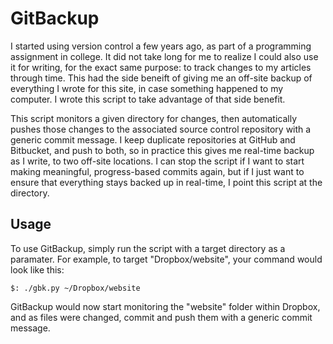 GitBackup
=========

I started using version control a few years ago, as part of a programming assignment in college. It did not take long for me to realize I could also use it for writing, for the exact same purpose: to track changes to my articles through time. This had the side beneift of giving me an off-site backup of everything I wrote for this site, in case something happened to my computer. I wrote this script to take advantage of that side benefit.

This script monitors a given directory for changes, then automatically pushes those changes to the associated source control repository with a generic commit message. I keep duplicate repositories at GitHub and Bitbucket, and push to both, so in practice this gives me real-time backup as I write, to two off-site locations. I can stop the script if I want to start making meaningful, progress-based commits again, but if I just want to ensure that everything stays backed up in real-time, I point this script at the directory.

## Usage

To use GitBackup, simply run the script with a target directory as a paramater. For example, to target "Dropbox/website", your command would look like this:

```
$: ./gbk.py ~/Dropbox/website
```

GitBackup would now start monitoring the "website" folder within Dropbox, and as files were changed, commit and push them with a generic commit message.